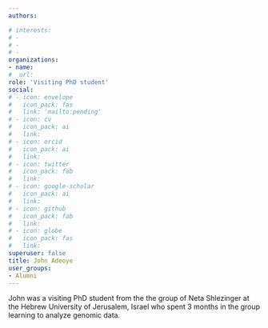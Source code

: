 ```yaml
---
authors:

# interests:
# - 
# - 
# - 
organizations:
- name:
#  url:
role: 'Visiting PhD student'
social:
# - icon: envelope
#   icon_pack: fas
#   link: 'mailto:pending'
# - icon: cv
#   icon_pack: ai
#   link:
# - icon: orcid
#   icon_pack: ai
#   link:
# - icon: twitter
#   icon_pack: fab
#   link:
# - icon: google-scholar
#   icon_pack: ai
#   link:
# - icon: github
#   icon_pack: fab
#   link:
# - icon: globe
#   icon_pack: fas
#   link:
superuser: false
title: John Adeoye
user_groups:
- Alumni
---
```


John was a visiting PhD student from the the group of Neta Shlezinger at the Hebrew University of Jerusalem, Israel who spent 3 months in the group learning to analyze genomic data.
